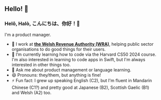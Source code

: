## Hello! 👋
### 󠁧󠁢Helô, Halò, こんにちは、你好！👋

I'm a product manager.

- 🔭 I work at [**the Welsh Revenue Authority (WRA)**](https://github.com/welsh-revenue-authority), helping public sector organisations to do good things for their users.
- 🌱 I’m currently learning how to code via the Harvard CS50 2024 course. I'm also interested in learning to code apps in Swift, but I'm always interested in other things too.
- 💬 Ask me about product management or language learning.
- 😄 Pronouns: they/them, but anything is fine!
- ⚡ Fun fact: I grew up speaking English (C2), but I'm fluent in Mandarin Chinese (C1?) and pretty good at Japanese (B2), Scottish Gaelic (B1) and Welsh (A2) too.

<!--
**jlewr/jlewr** is a ✨ _special_ ✨ repository because its `README.md` (this file) appears on your GitHub profile.

Here are some ideas to get you started:

- 🔭 I’m currently working on ...
- 🌱 I’m currently learning ...
- 👯 I’m looking to collaborate on ...
- 🤔 I’m looking for help with ...
- 💬 Ask me about ...
- 📫 How to reach me: ...
- 😄 Pronouns: ...
- ⚡ Fun fact: ...
-->
